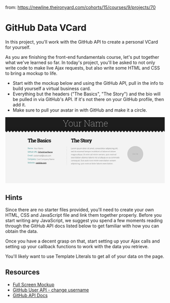from: https://newline.theironyard.com/cohorts/15/courses/9/projects/70

# GitHub Data VCard
In this project, you'll work with the GitHub API to create a personal VCard for yourself.

As you are finishing the front-end fundamentals course, let's put together what we've learned so far. In today's project, you'll be asked to not only write code to make live Ajax requests, but also write some HTML and CSS to bring a mockup to life.

* Start with the mockup below and using the GitHub API, pull in the info to build yourself a virtual business card.
* Everything but the headers ("The Basics", "The Story") and the bio will be pulled in via GitHub's API. If it's not there on your GitHub profile, then add it.
* Make sure to pull your avatar in with GitHub and make it a circle.

![image](./images/9f221821-github-portfolio.png)

## Hints  
Since there are no starter files provided, you'll need to create your own HTML, CSS and JavaScript file and link them together properly. Before you start writing any JavaScript, we suggest you spend a few moments reading through the GitHub API docs listed below to get familiar with how you can obtain the data.

Once you have a decent grasp on that, start setting up your Ajax calls and setting up your callback functions to work with the data you retrieve.

You'll likely want to use Template Literals to get all of your data on the page.

## Resources  
* [Full Screen Mockup](https://tiy-learn-content.s3.amazonaws.com/9f221821-github-portfolio.png)
* [GitHub User API - change username](https://api.github.com/users/username)
* [GitHub API Docs](https://developer.github.com/)
